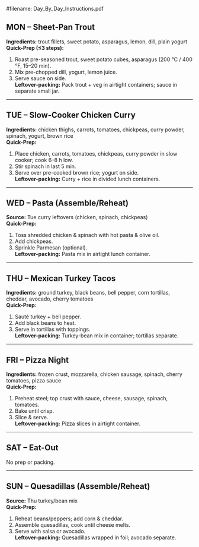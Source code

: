 #filename: Day_By_Day_Instructions.pdf

## MON – Sheet-Pan Trout
**Ingredients:** trout fillets, sweet potato, asparagus, lemon, dill, plain yogurt  
**Quick-Prep (≤3 steps):**  
1. Roast pre-seasoned trout, sweet potato cubes, asparagus (200 °C / 400 °F, 15–20 min).  
2. Mix pre-chopped dill, yogurt, lemon juice.  
3. Serve sauce on side.  
**Leftover-packing:** Pack trout + veg in airtight containers; sauce in separate small jar.

---

## TUE – Slow-Cooker Chicken Curry
**Ingredients:** chicken thighs, carrots, tomatoes, chickpeas, curry powder, spinach, yogurt, brown rice  
**Quick-Prep:**  
1. Place chicken, carrots, tomatoes, chickpeas, curry powder in slow cooker; cook 6–8 h low.  
2. Stir spinach in last 5 min.  
3. Serve over pre-cooked brown rice; yogurt on side.  
**Leftover-packing:** Curry + rice in divided lunch containers.

---

## WED – Pasta (Assemble/Reheat)
**Source:** Tue curry leftovers (chicken, spinach, chickpeas)  
**Quick-Prep:**  
1. Toss shredded chicken & spinach with hot pasta & olive oil.  
2. Add chickpeas.  
3. Sprinkle Parmesan (optional).  
**Leftover-packing:** Pasta mix in airtight lunch container.

---

## THU – Mexican Turkey Tacos
**Ingredients:** ground turkey, black beans, bell pepper, corn tortillas, cheddar, avocado, cherry tomatoes  
**Quick-Prep:**  
1. Sauté turkey + bell pepper.  
2. Add black beans to heat.  
3. Serve in tortillas with toppings.  
**Leftover-packing:** Turkey-bean mix in container; tortillas separate.

---

## FRI – Pizza Night
**Ingredients:** frozen crust, mozzarella, chicken sausage, spinach, cherry tomatoes, pizza sauce  
**Quick-Prep:**  
1. Preheat steel; top crust with sauce, cheese, sausage, spinach, tomatoes.  
2. Bake until crisp.  
3. Slice & serve.  
**Leftover-packing:** Pizza slices in airtight container.

---

## SAT – Eat-Out
No prep or packing.

---

## SUN – Quesadillas (Assemble/Reheat)
**Source:** Thu turkey/bean mix  
**Quick-Prep:**  
1. Reheat beans/peppers; add corn & cheddar.  
2. Assemble quesadillas, cook until cheese melts.  
3. Serve with salsa or avocado.  
**Leftover-packing:** Quesadillas wrapped in foil; avocado separate.

